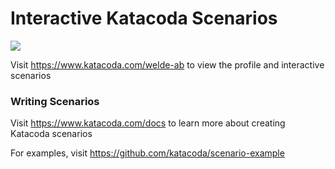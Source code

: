 # Interactive Katacoda Scenarios

[![](http://shields.katacoda.com/katacoda/welde-ab/count.svg)](https://www.katacoda.com/welde-ab "Get your profile on Katacoda.com")

Visit https://www.katacoda.com/welde-ab to view the profile and interactive scenarios

### Writing Scenarios
Visit https://www.katacoda.com/docs to learn more about creating Katacoda scenarios

For examples, visit https://github.com/katacoda/scenario-example
